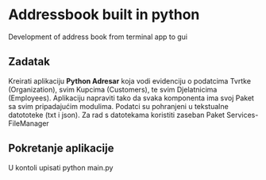 # Addressbook built in python
 Development of address book from terminal app to gui

## Zadatak
Kreirati aplikaciju **Python Adresar** koja vodi evidenciju o podatcima Tvrtke (Organization), svim Kupcima (Customers), te svim Djelatnicima (Employees).
Aplikaciju napraviti tako da svaka komponenta ima svoj Paket sa svim pripadajućim modulima.
Podatci su pohranjeni u tekstualne datototeke (txt i json). Za rad s datotekama koristiti zaseban Paket Services-FileManager

## Pokretanje aplikacije 
U kontoli upisati python main.py